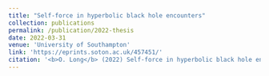```yaml
---
title: "Self-force in hyperbolic black hole encounters"
collection: publications
permalink: /publication/2022-thesis
date: 2022-03-31
venue: 'University of Southampton'
link: 'https://eprints.soton.ac.uk/457451/'
citation: '<b>O. Long</b> (2022) Self-force in hyperbolic black hole encounters. <em>University of Southampton</em>, </em>Doctoral Thesis<em>, 139pp.'
---
```

